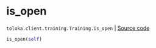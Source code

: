 # is_open
`toloka.client.training.Training.is_open` | [Source code](https://github.com/Toloka/toloka-kit/blob/v1.1.0.post1/src/client/training.py#L108)

```python
is_open(self)
```

